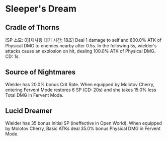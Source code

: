 # Sleeper's Dream

## Cradle of Thorns

[SP 소모: 0][재사용 대기 시간: 18초] Deal 1 damage to self and 800.0% ATK of Physical DMG to enemies nearby after 0.5s. In the following 5s, wielder's attacks cause an explosion on hit, dealing 100.0% ATK of Physical DMG. CD: 1s.

## Source of Nightmares

Wielder has 20.0% bonus Crit Rate. When equipped by Molotov Cherry, entering Fervent Mode restores 6 SP (CD: 20s) and she takes 15.0% less Total DMG in Fervent Mode.

## Lucid Dreamer

Wielder has 35 bonus initial SP (ineffective in Open World). When equipped by Molotov Cherry, Basic ATKs deal 35.0% bonus Physical DMG in Fervent Mode.
